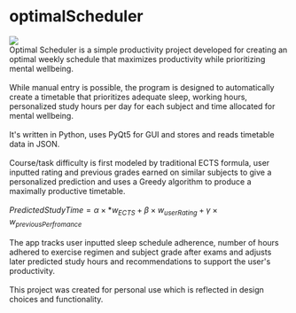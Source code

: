 # optimalScheduler
![](https://github.com/gruvian/optimalScheduler/blob/main/logo.png) <br />
Optimal Scheduler is a simple productivity project developed for creating an optimal weekly schedule that maximizes productivity while prioritizing mental wellbeing.<br /> <br />
While manual entry is possible, the program is designed to automatically create a timetable that prioritizes adequate sleep, working hours, personalized study hours per day for each subject 
and time allocated for mental wellbeing. <br /> <br />
It's written in Python, uses PyQt5 for GUI and stores and reads timetable data in JSON. <br /> <br />
Course/task difficulty is first modeled by traditional ECTS formula, user inputted rating and previous grades earned on similar subjects to give a personalized prediction and uses a Greedy algorithm to produce a maximally productive timetable. <br /> <br />
$PredictedStudyTime = \alpha \times*w_{ECTS}+\beta \times w_{userRating} + \gamma \times w_{previousPerfromance}$
<br /> <br /> The app tracks user inputted sleep schedule adherence, number of hours adhered to exercise regimen and subject grade after exams and adjusts later predicted study hours and recommendations to support the user's productivity. 
<br />
<br /> This project was created for personal use which is reflected in design choices and functionality. 
